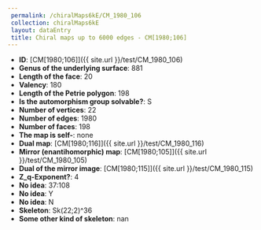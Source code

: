 ```yaml
--- 
 permalink: /chiralMaps6kE/CM_1980_106 
 collection: chiralMaps6kE
 layout: dataEntry
 title: Chiral maps up to 6000 edges - CM[1980;106]
---
```


- **ID**: [CM[1980;106]]({{ site.url }}/test/CM_1980_106)
- **Genus of the underlying surface**: 881
- **Length of the face**: 20
- **Valency**: 180
- **Length of the Petrie polygon**: 198
- **Is the automorphism group solvable?**: S
- **Number of vertices**: 22
- **Number of edges**: 1980
- **Number of faces**: 198
- **The map is self-**: none
- **Dual map**: [CM[1980;116]]({{ site.url }}/test/CM_1980_116)
- **Mirror (enantihomorphic) map**: [CM[1980;105]]({{ site.url }}/test/CM_1980_105)
- **Dual of the mirror image**: [CM[1980;115]]({{ site.url }}/test/CM_1980_115)
- **Z_q-Exponent?**: 4
- **No idea**:  37:108
- **No idea**: Y
- **No idea**: N
- **Skeleton**: Sk(22;2)^36
- **Some other kind of skeleton**: nan
